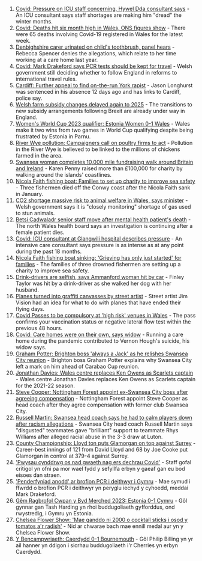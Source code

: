 1. [Covid: Pressure on ICU staff concerning, Hywel Dda consultant says](https://www.bbc.co.uk/news/uk-wales-58627764?at_medium=RSS&at_campaign=KARANGA) - An ICU consultant says staff shortages are making him "dread" the winter months.
2. [Covid: Deaths hit six month high in Wales, ONS figures show](https://www.bbc.co.uk/news/uk-wales-58638603?at_medium=RSS&at_campaign=KARANGA) - There were 65 deaths involving Covid-19 registered in Wales for the latest week.
3. [Denbighshire carer urinated on child's toothbrush, panel hears](https://www.bbc.co.uk/news/uk-wales-58641781?at_medium=RSS&at_campaign=KARANGA) - Rebecca Spencer denies the allegations, which relate to her time working at a care home last year.
4. [Covid: Mark Drakeford says PCR tests should be kept for travel](https://www.bbc.co.uk/news/uk-wales-politics-58640369?at_medium=RSS&at_campaign=KARANGA) - Welsh government still deciding whether to follow England in reforms to international travel rules.
5. [Cardiff: Further appeal to find on-the-run York rapist](https://www.bbc.co.uk/news/uk-wales-58645195?at_medium=RSS&at_campaign=KARANGA) - Jason Longhurst was sentenced in his absence 12 days ago and has links to Cardiff, police say.
6. [Welsh farm subsidy changes delayed again to 2025](https://www.bbc.co.uk/news/uk-wales-58638544?at_medium=RSS&at_campaign=KARANGA) - The transitions to new subsidy arrangements following Brexit are already under way in England.
7. [Women's World Cup 2023 qualifier: Estonia Women 0-1 Wales](https://www.bbc.co.uk/sport/football/58580552?at_medium=RSS&at_campaign=KARANGA) - Wales make it two wins from two games in World Cup qualifying despite being frustrated by Estonia in Parnu.
8. [River Wye pollution: Campaigners call on poultry firms to act](https://www.bbc.co.uk/news/uk-england-hereford-worcester-58638370?at_medium=RSS&at_campaign=KARANGA) - Pollution in the River Wye is believed to be linked to the millions of chickens farmed in the area.
9. [Swansea woman completes 10,000 mile fundraising walk around Britain and Ireland](https://www.bbc.co.uk/news/uk-wales-58635225?at_medium=RSS&at_campaign=KARANGA) - Karen Penny raised more than £100,000 for charity by walking around the islands' coastlines.
10. [Nicola Faith fishing boat: Families to set up charity to improve sea safety](https://www.bbc.co.uk/news/uk-wales-58627644?at_medium=RSS&at_campaign=KARANGA) - Three fishermen died off the Conwy coast after the Nicola Faith sank in January.
11. [CO2 shortage massive risk to animal welfare in Wales, says minister](https://www.bbc.co.uk/news/uk-wales-politics-58640367?at_medium=RSS&at_campaign=KARANGA) - Welsh government says it is "closely monitoring" shortage of gas used to stun animals.
12. [Betsi Cadwaladr senior staff move after mental health patient's death](https://www.bbc.co.uk/news/uk-wales-58635675?at_medium=RSS&at_campaign=KARANGA) - The north Wales health board says an investigation is continuing after a female patient dies.
13. [Covid: ICU consultant at Glangwili hospital describes pressure](https://www.bbc.co.uk/news/uk-wales-58629578?at_medium=RSS&at_campaign=KARANGA) - An intensive care consultant says pressure is as intense as at any point during the past 18 months.
14. [Nicola Faith fishing boat sinking: 'Grieving has only just started' for families](https://www.bbc.co.uk/news/uk-wales-58638541?at_medium=RSS&at_campaign=KARANGA) - The families of three drowned fishermen are setting up a charity to improve sea safety.
15. [Drink-drivers are selfish, says Ammanford woman hit by car](https://www.bbc.co.uk/news/uk-wales-58603537?at_medium=RSS&at_campaign=KARANGA) - Finley Taylor was hit by a drink-driver as she walked her dog with her husband.
16. [Planes turned into graffiti canvasses by street artist](https://www.bbc.co.uk/news/uk-wales-58573703?at_medium=RSS&at_campaign=KARANGA) - Street artist Jim Vision had an idea for what to do with planes that have ended their flying days.
17. [Covid Passes to be compulsory at 'high risk' venues in Wales](https://www.bbc.co.uk/news/uk-wales-58595008?at_medium=RSS&at_campaign=KARANGA) - The pass confirms your vaccination status or negative lateral flow test within the previous 48 hours.
18. [Covid: Care homes were on their own, says widow](https://www.bbc.co.uk/news/uk-wales-58596307?at_medium=RSS&at_campaign=KARANGA) - Running a care home during the pandemic contributed to Vernon Hough's suicide, his widow says.
19. [Graham Potter: Brighton boss 'always a Jack' as he relishes Swansea City reunion](https://www.bbc.co.uk/sport/football/58635201?at_medium=RSS&at_campaign=KARANGA) - Brighton boss Graham Potter explains why Swansea City left a mark on him ahead of Carabao Cup reunion.
20. [Jonathan Davies: Wales centre replaces Ken Owens as Scarlets captain](https://www.bbc.co.uk/sport/rugby-union/58631163?at_medium=RSS&at_campaign=KARANGA) - Wales centre Jonathan Davies replaces Ken Owens as Scarlets captain for the 2021-22 season.
21. [Steve Cooper: Nottingham Forest appoint ex-Swansea City boss after agreeing compensation](https://www.bbc.co.uk/sport/football/58604822?at_medium=RSS&at_campaign=KARANGA) - Nottingham Forest appoint Steve Cooper as head coach after they agree compensation with former club Swansea City.
22. [Russell Martin: Swansea head coach says he had to calm players down after racism allegations](https://www.bbc.co.uk/sport/av/football/58639525?at_medium=RSS&at_campaign=KARANGA) - Swansea City head coach Russell Martin says "disgusted" teammates gave "brilliant" support to teammate Rhys Williams after alleged racial abuse in the 3-3 draw at Luton.
23. [County Championship: Lloyd ton puts Glamorgan on top against Surrey](https://www.bbc.co.uk/sport/cricket/58642295?at_medium=RSS&at_campaign=KARANGA) - Career-best innings of 121 from David Lloyd and 68 by Joe Cooke put Glamorgan in control at 379-4 against Surrey.
24. ['Pwysau cynddrwg os nad gwaeth nag ers dechrau Covid'](https://www.bbc.co.uk/newyddion/58626244?at_medium=RSS&at_campaign=KARANGA) - Staff gofal critigol yn ofni pa mor wael fydd y sefyllfa erbyn y gaeaf gan eu bod eisoes dan straen.
25. ['Penderfyniad anodd' ar brofion PCR i deithwyr i Gymru](https://www.bbc.co.uk/newyddion/58597448?at_medium=RSS&at_campaign=KARANGA) - Mae symud i ffwrdd o brofion PCR i deithwyr yn peryglu iechyd y cyhoedd, meddai Mark Drakeford.
26. [Gêm Ragbrofol Cwpan y Byd Merched 2023: Estonia 0-1 Cymru](https://www.bbc.co.uk/newyddion/58643559?at_medium=RSS&at_campaign=KARANGA) - Gôl gynnar gan Tash Harding yn rhoi buddugoliaeth gyfforddus, ond rwystredig, i Gymru yn Estonia.
27. [Chelsea Flower Show: 'Mae ganddo ni 2000 o cocktail sticks i osod y tomatos a'r radish'](https://www.bbc.co.uk/newyddion/58630667?at_medium=RSS&at_campaign=KARANGA) - Nid ar chwarae bach mae ennill medal aur yn y Chelsea Flower Show.
28. [Y Bencampwriaeth: Caerdydd 0-1 Bournemouth](https://www.bbc.co.uk/newyddion/58610760?at_medium=RSS&at_campaign=KARANGA) - Gôl Philip Billing yn yr ail hanner yn ddigon i sicrhau buddugoliaeth i'r Cherries yn erbyn Caerdydd.
